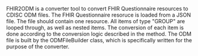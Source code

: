FHIR2ODM is a converter tool to convert FHIR Questionnaire resources to CDISC ODM files. The FHIR Questionnaire resoruce is loaded from a JSON file. The file should contain one resource. All items of type "GROUP" are looped through, as well as nested items. The conversion of each item is done according to the conversion logic described in the method. The ODM file is built by the ODMFileBuilder class, which is specifically written for the purpose of the converter.
